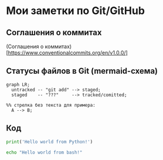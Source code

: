 # Мои заметки по Git/GitHub

## Соглашения о коммитах
(Соглашения о коммитах)[https://www.conventionalcommits.org/en/v1.0.0/]

## Статусы файлов в Git (mermaid-схема)

```mermaid
graph LR;
  untracked -- "git add" --> staged;
  staged    -- "???"     --> tracked/comitted;

%% стрелка без текста для примера: 
  A --> B;
``` 

## Код

```python
print('Hello world from Python!')
```

```bash
echo "Hello world from bash!"
```
